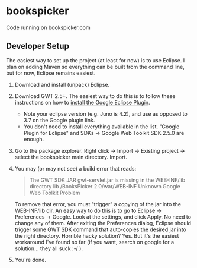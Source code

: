 # bookspicker

Code running on bookspicker.com

## Developer Setup

The easiest way to set up the project (at least for now) is to use Eclipse. I plan on adding
Maven so everything can be built from the command line, but for now, Eclipse remains easiest.

1. Download and install (unpack) Eclipse.
2. Download GWT 2.5+. The easiest way to do this is to follow these instructions on how to
[install the Google Eclipse Plugin](https://developers.google.com/web-toolkit/usingeclipse).
    - Note your eclipse version (e.g. Juno is 4.2), and use <version> as opposed to 3.7 on
      the Google plugin link.
    - You don't need to install everything available in the list. "Google Plugin for Eclipse"
      and SDKs -> Google Web Toolkit SDK 2.5.0 are enough.
3. Go to the package explorer. Right click -> Import -> Existing project -> select the bookspicker
   main directory. Import.
4. You may (or may not see) a build error that reads:

    > The GWT SDK JAR gwt-servlet.jar is missing in the WEB-INF/lib directory	lib	/BooksPicker 2.0/war/WEB-INF	Unknown	Google Web Toolkit Problem

    To remove that error, you must "trigger" a copying of the jar into the WEB-INF/lib dir. An easy
    way to do this is to go to Eclipse -> Preferences -> Google. Look at the settings, and click
    Apply. No need to change any of them. After exiting the Preferences dialog, Eclipse should trigger
    some GWT SDK command that auto-copies the desired jar into the right directory. Horrible hacky
    solution? Yes. But it's the easiest workaround I've found so far (if you want, search on google
    for a solution... they all suck :-/  ).
5. You're done.
